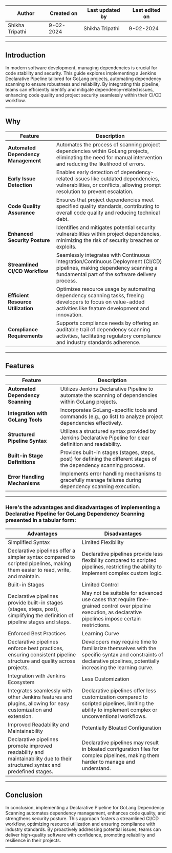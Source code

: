 
| Author | Created on | Last updated by | Last edited on |
|--------|------------|-----------------|----------------|
|Shikha Tripathi| 9-02-2024 | Shikha Tripathi | 9-02-2024|

***
## Introduction
In modern software development, managing dependencies is crucial for code stability and security. This guide explores implementing a Jenkins Declarative Pipeline tailored for GoLang projects, automating dependency scanning to ensure robustness and reliability. By integrating this pipeline, teams can efficiently identify and mitigate dependency-related issues, enhancing code quality and project security seamlessly within their CI/CD workflow.
***
## Why
| Feature	| Description |
|---------|-------------|
| **Automated Dependency Management** | Automates the process of scanning project dependencies within GoLang projects, eliminating the need for manual intervention and reducing the likelihood of errors.|
|**Early Issue Detection** | Enables early detection of dependency-related issues like outdated dependencies, vulnerabilities, or conflicts, allowing prompt resolution to prevent escalation.|
| **Code Quality Assurance**| Ensures that project dependencies meet specified quality standards, contributing to overall code quality and reducing technical debt.|
| **Enhanced Security Posture** | Identifies and mitigates potential security vulnerabilities within project dependencies, minimizing the risk of security breaches or exploits.|
| **Streamlined CI/CD Workflow**| Seamlessly integrates with Continuous Integration/Continuous Deployment (CI/CD) pipelines, making dependency scanning a fundamental part of the software delivery process.|
| **Efficient Resource Utilization** | Optimizes resource usage by automating dependency scanning tasks, freeing developers to focus on value-added activities like feature development and innovation.|
| **Compliance Requirements**| Supports compliance needs by offering an auditable trail of dependency scanning activities, facilitating regulatory compliance and industry standards adherence.|

***
## Features
| Feature |	Description |
|---------|-------------|
| **Automated Dependency Scanning** | Utilizes Jenkins Declarative Pipeline to automate the scanning of dependencies within GoLang projects.|
| **Integration with GoLang Tools**| Incorporates GoLang-specific tools and commands (e.g., go list) to analyze project dependencies effectively.|
| **Structured Pipeline Syntax**| Utilizes a structured syntax provided by Jenkins Declarative Pipeline for clear definition and readability.|
| **Built-in Stage Definitions**| Provides built-in stages (stages, steps, post) for defining the different stages of the dependency scanning process.|
|**Error Handling Mechanisms** | Implements error handling mechanisms to gracefully manage failures during dependency scanning execution.|

***
### Here's the advantages and disadvantages of implementing a Declarative Pipeline for GoLang Dependency Scanning presented in a tabular form:
| Advantages | Disadvantages |
|------------|---------------|
| Simplified Syntax |	Limited Flexibility|
| Declarative pipelines offer a simpler syntax compared to scripted pipelines, making them easier to read, write, and maintain.| Declarative pipelines provide less flexibility compared to scripted pipelines, restricting the ability to implement complex custom logic.|
| Built-in Stages |	Limited Control |
| Declarative pipelines provide built-in stages (stages, steps, post), simplifying the definition of pipeline stages and steps.| May not be suitable for advanced use cases that require fine-grained control over pipeline execution, as declarative pipelines impose certain restrictions.|
| Enforced Best Practices |	Learning Curve |
| Declarative pipelines enforce best practices, ensuring consistent pipeline structure and quality across projects.| Developers may require time to familiarize themselves with the specific syntax and constraints of declarative pipelines, potentially increasing the learning curve.|
| Integration with Jenkins Ecosystem | Less Customization |
|  Integrates seamlessly with other Jenkins features and plugins, allowing for easy customization and extension.| Declarative pipelines offer less customization compared to scripted pipelines, limiting the ability to implement complex or unconventional workflows.|
| Improved Readability and Maintainability | Potentially Bloated Configuration |
| Declarative pipelines promote improved readability and maintainability due to their structured syntax and predefined stages.| Declarative pipelines may result in bloated configuration files for complex pipelines, making them harder to manage and understand.|

***
## Conclusion
In conclusion, implementing a Declarative Pipeline for GoLang Dependency Scanning automates dependency management, enhances code quality, and strengthens security posture. This approach fosters a streamlined CI/CD workflow, optimizing resource utilization and ensuring compliance with industry standards. By proactively addressing potential issues, teams can deliver high-quality software with confidence, promoting reliability and resilience in their projects.

***

